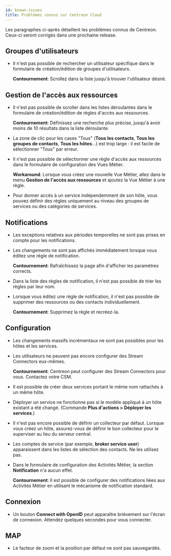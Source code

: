 ```yaml
---
id: known-issues
title: Problèmes connus sur Centreon Cloud
---
```


Les paragraphes ci-après détaillent les problèmes connus de Centreon. Ceux-ci seront corrigés dans une prochaine release.

## Groupes d'utilisateurs

* Il n'est pas possible de rechercher un utilisateur spécifique dans le formulaire de création/édition de groupes d'utilisateurs.

   **Contournement**: Scrollez dans la liste jusqu'à trouver l'utilisateur désiré.

## Gestion de l'accès aux ressources

* Il n'est pas possible de scroller dans les listes déroulantes dans le formulaire de création/édition de règles d'accès aux ressources.

   **Contournement**: Définissez une recherche plus précise, jusqu'à avoir moins de 10 résultats dans la liste déroulante.

* La zone de clic pour les cases "Tous" (**Tous les contacts**, **Tous les groupes de contacts**, **Tous les hôtes**...) est trop large : il est facile de sélectionner "Tous" par erreur.

* Il n'est pas possible de sélectionner une règle d'accès aux ressources dans le formulaire de configuration des Vues Métier.

   **Workaround**: Lorsque vous créez une nouvelle Vue Métier, allez dans le menu **Gestion de l'accès aux ressources** et ajoutez la Vue Métier à une règle.

* Pour donner accès à un service indépendemment de son hôte, vous pouvez définir des règles uniquement au niveau des groupes de services ou des catégories de services.

## Notifications

* Les exceptions relatives aux périodes temporelles ne sont pas prises en compte pour les notifications.

* Les changements ne sont pas affichés immédiatement lorsque vous éditez une règle de notification.

   **Contournement**:  Rafraîchissez la page afin d'afficher les paramètres corrects.

* Dans la liste des règles de notification, il n'est pas possible de trier les règles par leur nom.

* Lorsque vous éditez une règle de notification, il n'est pas possible de supprimer des ressources ou des contacts individuellement.

   **Contournement**: Supprimez la règle et recréez-la.

## Configuration

* Les changements massifs incrémentaux ne sont pas possibles pour les hôtes et les services. 

* Les utilisateurs ne peuvent pas encore configurer des Stream Connectors eux-mêmes.

   **Contournement**: Centreon peut configurer des Stream Connectors pour vous. Contactez votre CSM.

* Il est possible de créer deux services portant le même nom rattachés à un même hôte.

* Déployer un service ne fonctionne pas si le modèle appliqué à un hôte existant a été changé. (Commande **Plus d'actions > Déployer les services**.)

* Il n'est pas encore possible de définir un collecteur par défaut. Lorsque vous créez un hôte, assurez-vous de définir le bon collecteur pour le superviser au lieu du serveur central.

* Les comptes de service (par exemple, **broker service user**) apparaissent dans les listes de sélection des contacts. Ne les utilisez pas.

* Dans le formulaire de configuration des Activités Métier, la section **Notification**  n'a aucun effet.

   **Contournement**: Il est possible de configurer des notifications liées aux Activités Métier en utilisant le mécanisme de notification standard.

## Connexion

* Un bouton **Connect with OpenID** peut apparaître brièvement sur l'écran de connexion. Attendez quelques secondes pour vous connecter.

## MAP

* Le facteur de zoom et la position par défaut ne sont pas sauvegardés.

